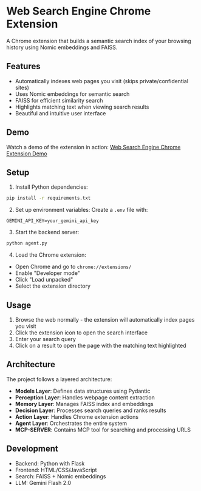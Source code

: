 # Web Search Engine Chrome Extension

A Chrome extension that builds a semantic search index of your browsing history using Nomic embeddings and FAISS.

## Features

- Automatically indexes web pages you visit (skips private/confidential sites)
- Uses Nomic embeddings for semantic search
- FAISS for efficient similarity search
- Highlights matching text when viewing search results
- Beautiful and intuitive user interface

## Demo

Watch a demo of the extension in action: [Web Search Engine Chrome Extension Demo](https://youtu.be/XsN9dVeccTU)

## Setup

1. Install Python dependencies:
```bash
pip install -r requirements.txt
```

2. Set up environment variables:
Create a `.env` file with:
```
GEMINI_API_KEY=your_gemini_api_key
```

3. Start the backend server:
```bash
python agent.py
```

4. Load the Chrome extension:
- Open Chrome and go to `chrome://extensions/`
- Enable "Developer mode"
- Click "Load unpacked"
- Select the extension directory

## Usage

1. Browse the web normally - the extension will automatically index pages you visit
2. Click the extension icon to open the search interface
3. Enter your search query
4. Click on a result to open the page with the matching text highlighted

## Architecture

The project follows a layered architecture:

- **Models Layer**: Defines data structures using Pydantic
- **Perception Layer**: Handles webpage content extraction
- **Memory Layer**: Manages FAISS index and embeddings
- **Decision Layer**: Processes search queries and ranks results
- **Action Layer**: Handles Chrome extension actions
- **Agent Layer**: Orchestrates the entire system
- **MCP-SERVER**: Contains MCP tool for searching and processing URLS

## Development

- Backend: Python with Flask
- Frontend: HTML/CSS/JavaScript
- Search: FAISS + Nomic embeddings
- LLM: Gemini Flash 2.0
